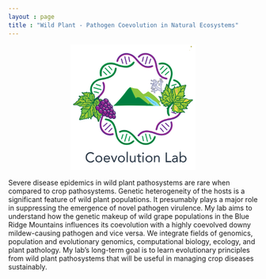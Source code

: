```yaml
---
layout : page
title : "Wild Plant - Pathogen Coevolution in Natural Ecosystems"
---
```


<p align="center">
<img style="float: center;" src="/assets/images/coevolutionlab_logo.png" height="50%" width="50%" class = "center" />
  </p>
Severe disease epidemics in wild plant pathosystems are rare when compared to crop pathosystems. Genetic heterogeneity of the hosts is a significant feature of wild plant populations. It presumably plays a major role in suppressing the emergence of novel pathogen virulence. My lab aims to understand how the genetic makeup of wild grape populations in the Blue Ridge Mountains influences its coevolution with a highly coevolved downy mildew-causing pathogen and vice versa. We integrate fields of genomics, population and evolutionary genomics, computational biology, ecology, and plant pathology. My lab’s long-term goal is to learn evolutionary principles from wild plant pathosystems that will be useful in managing crop diseases sustainably.


<!---
<h2 style="text-align: center;">Plant Pathology</h2>
<!<h2 style="text-align: center;">Genomics and Population Genomics</h2>
<!<h2 style="text-align: center;">Computational Biology</h2>
-->

<!---
your comment goes here
and here

<p align="center">

  ###  North American wild grapes *Vitis* sp. and downy mildew *Plasmopara viticola* 
</p>

#### North American arabidopsis *Arabidopsis thaliana* and downy mildew *Hyaloperonospora arabidopsidis* 

--> 






